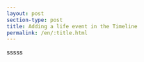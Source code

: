 ```yaml
---
layout: post
section-type: post
title: Adding a life event in the Timeline
permalink: /en/:title.html
---
```

sssss